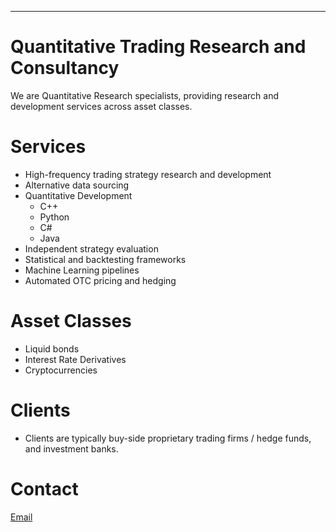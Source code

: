---
# Quantitative Trading Research and Consultancy
We are Quantitative Research specialists, providing research and development services across asset classes.

# Services
- High-frequency trading strategy research and development
- Alternative data sourcing
- Quantitative Development
	- C++
	- Python
	- C#
	- Java
- Independent strategy evaluation
- Statistical and backtesting frameworks
- Machine Learning pipelines
- Automated OTC pricing and hedging

# Asset Classes
- Liquid bonds
- Interest Rate Derivatives
- Cryptocurrencies

# Clients
- Clients are typically buy-side proprietary trading firms / hedge funds, and investment banks.

# Contact
[Email](mailto:matt.grint@exp.trading) 
